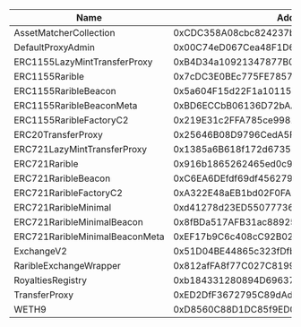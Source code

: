  Name | Address | Url 
 --- | --- | ---
 AssetMatcherCollection | 0xCDC358A08cbc824237bfc69Aa128b65d73E66ECE | https://zkatana.explorer.startale.com/address/0xCDC358A08cbc824237bfc69Aa128b65d73E66ECE 
 DefaultProxyAdmin | 0x00C74eD067Cea48F1D6F7D00aBABa3C1D5B2598b | https://zkatana.explorer.startale.com/address/0x00C74eD067Cea48F1D6F7D00aBABa3C1D5B2598b 
 ERC1155LazyMintTransferProxy | 0xB4D34a10921347877B0AA7A9DB347871b20b19F5 | https://zkatana.explorer.startale.com/address/0xB4D34a10921347877B0AA7A9DB347871b20b19F5 
 ERC1155Rarible | 0x7cDC3E0BEc775FE7857b9ceAF62ca20620F13572 | https://zkatana.explorer.startale.com/address/0x7cDC3E0BEc775FE7857b9ceAF62ca20620F13572 
 ERC1155RaribleBeacon | 0x5a604F15d22F1a1011539DcF285f383213da158a | https://zkatana.explorer.startale.com/address/0x5a604F15d22F1a1011539DcF285f383213da158a 
 ERC1155RaribleBeaconMeta | 0xBD6ECCbB06136D72bAA72BAF922f35b0EA353E6C | https://zkatana.explorer.startale.com/address/0xBD6ECCbB06136D72bAA72BAF922f35b0EA353E6C 
 ERC1155RaribleFactoryC2 | 0x219E31c2FFA785ce9981C15156BA2a15b1f29562 | https://zkatana.explorer.startale.com/address/0x219E31c2FFA785ce9981C15156BA2a15b1f29562 
 ERC20TransferProxy | 0x25646B08D9796CedA5FB8CE0105a51820740C049 | https://zkatana.explorer.startale.com/address/0x25646B08D9796CedA5FB8CE0105a51820740C049 
 ERC721LazyMintTransferProxy | 0x1385a6B618f172d6735DE3e1E4222592f58b053B | https://zkatana.explorer.startale.com/address/0x1385a6B618f172d6735DE3e1E4222592f58b053B 
 ERC721Rarible | 0x916b1865262465ed0c91459Fd43574C8F3853aAA | https://zkatana.explorer.startale.com/address/0x916b1865262465ed0c91459Fd43574C8F3853aAA 
 ERC721RaribleBeacon | 0xC6EA6DEfdf69df4562795C5BeCDE752e59C77FE7 | https://zkatana.explorer.startale.com/address/0xC6EA6DEfdf69df4562795C5BeCDE752e59C77FE7 
 ERC721RaribleFactoryC2 | 0xA322E48aEB1bd02F0FA8D3efb81c5ff0A028995F | https://zkatana.explorer.startale.com/address/0xA322E48aEB1bd02F0FA8D3efb81c5ff0A028995F 
 ERC721RaribleMinimal | 0xd41278d23ED550777367dbDbCb57d38DDd0d22D0 | https://zkatana.explorer.startale.com/address/0xd41278d23ED550777367dbDbCb57d38DDd0d22D0 
 ERC721RaribleMinimalBeacon | 0x8fBDa517AFB31ac88925a14f98C03Cf80E8BD741 | https://zkatana.explorer.startale.com/address/0x8fBDa517AFB31ac88925a14f98C03Cf80E8BD741 
 ERC721RaribleMinimalBeaconMeta | 0xEF17b9C6c408cC92B024d7732Ee41E66Cd367959 | https://zkatana.explorer.startale.com/address/0xEF17b9C6c408cC92B024d7732Ee41E66Cd367959 
 ExchangeV2 | 0x51D04BE44865c323fDfb065d149725995dbF05f8 | https://zkatana.explorer.startale.com/address/0x51D04BE44865c323fDfb065d149725995dbF05f8 
 RaribleExchangeWrapper | 0x812afFA8f77C027C8199f9aD4472111ee4a027Dc | https://zkatana.explorer.startale.com/address/0x812afFA8f77C027C8199f9aD4472111ee4a027Dc 
 RoyaltiesRegistry | 0xb184331280894D69637AcB535a181e4ba52941eC | https://zkatana.explorer.startale.com/address/0xb184331280894D69637AcB535a181e4ba52941eC 
 TransferProxy | 0xED2DfF3672795C89dAd8a8162026838fFd818B82 | https://zkatana.explorer.startale.com/address/0xED2DfF3672795C89dAd8a8162026838fFd818B82 
 WETH9 | 0xD8560C88D1DC85f9ED05b25878E366c49B68bEf9 | https://zkatana.explorer.startale.com/address/0xD8560C88D1DC85f9ED05b25878E366c49B68bEf9 
